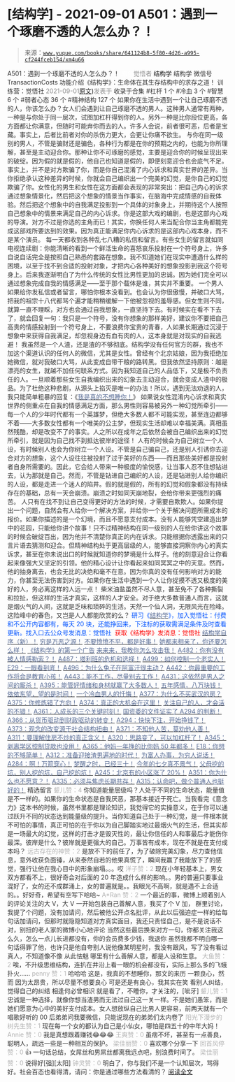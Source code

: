 # [结构学] - 2021-09-01 A501：遇到一个琢磨不透的人怎么办？！

> 来源：[`www.yuque.com/books/share/641124b8-5f80-4d26-a995-cf244fceb154/xm4u66`](https://www.yuque.com/books/share/641124b8-5f80-4d26-a995-cf244fceb154/xm4u66)

<ne-p id="520f42f3293818f927861ebbd5b15da4_p_0" data-lake-id="520f42f3293818f927861ebbd5b15da4_p_0"><ne-text id="u2de872be" style="color: rgb(51, 51, 51);">A501：遇到一个琢磨不透的人怎么办？！</ne-text></ne-p> <ne-p id="bf529e995d2ce421e6de2f4050a5a307" data-lake-id="bf529e995d2ce421e6de2f4050a5a307"><ne-text id="ucd4d0e1f" ne-fontsize="12" style="color: rgb(255, 255, 255);">原创</ne-text><ne-text id="ub639c6e7" style="color: rgb(140, 140, 140);">觉悟者</ne-text> <ne-text id="u48e4fb33" ne-fontsize="14">结构学</ne-text></ne-p> <ne-p id="2f0a8246d86260e993af3bfc743831aa" data-lake-id="2f0a8246d86260e993af3bfc743831aa"><ne-text id="u2c98a796" ne-fontsize="14" ne-bold="true" style="color: rgb(51, 51, 51);">结构学</ne-text></ne-p> <ne-p id="1eb9a464486524d86b0e8381c3ce29b8" data-lake-id="1eb9a464486524d86b0e8381c3ce29b8"><ne-text id="u606962c2" ne-fontsize="14" style="color: rgb(51, 51, 51);">微信号</ne-text><ne-text id="u4bab671e" ne-fontsize="14" style="color: rgb(51, 51, 51);">TransactionCosts</ne-text></ne-p> <ne-p id="dcdfba8dbaf03a1a889659f2e7f657d0" data-lake-id="dcdfba8dbaf03a1a889659f2e7f657d0"><ne-text id="uef0e9bfe" ne-fontsize="14" style="color: rgb(51, 51, 51);">功能介绍</ne-text><ne-text id="u401c4be9" ne-fontsize="14" style="color: rgb(51, 51, 51);">《结构学》：生命体在其生存结构中的求存之道！ 训练营：觉悟社</ne-text></ne-p> <ne-p id="bd7afd6005071b848999bf6af4240af6" data-lake-id="bd7afd6005071b848999bf6af4240af6"><ne-text id="ucb7a9abb" style="color: rgb(140, 140, 140);">2021-09-01</ne-text>[<ne-text id="ufbdb087a" ne-fontsize="14">原文</ne-text>](https://mp.weixin.qq.com/s?__biz=MzIzMDYwOTM0Mg==&mid=2247486309&idx=1&sn=fbd084d25510e45ca7f034f79645d982&chksm=e8b193b4dfc61aa2e47bf0edf2ce343afd2b5e58ed0474e269f86cb21ec3cdccba7fea925cbe#rd))<ne-text id="u27571e2b" ne-fontsize="14" style="color: rgb(140, 140, 140);">发表于</ne-text></ne-p> <ne-p id="6b05acd4e7bb969096b24e5f52172771" data-lake-id="6b05acd4e7bb969096b24e5f52172771"><ne-text id="u5e54b8b1" style="color: rgb(51, 51, 51);">收录于合集</ne-text></ne-p> <ne-p id="1e3146afd1d91826c21d02824a301a00" data-lake-id="1e3146afd1d91826c21d02824a301a00"><ne-text id="u06bc27c2" style="color: rgb(51, 51, 51);">#杠杆 1 个</ne-text></ne-p> <ne-p id="c9992761da6b88df2a3a11db71455998" data-lake-id="c9992761da6b88df2a3a11db71455998"><ne-text id="u2cf245da" style="color: rgb(51, 51, 51);">#冷血 3 个</ne-text></ne-p> <ne-p id="9cd1f28ed566d6f5feadf8175f402d09" data-lake-id="9cd1f28ed566d6f5feadf8175f402d09"><ne-text id="u7be7887a" style="color: rgb(51, 51, 51);">#智慧 6 个</ne-text></ne-p> <ne-p id="77cbf820c502e2453c221a872b0c1676" data-lake-id="77cbf820c502e2453c221a872b0c1676"><ne-text id="ud7fba8e3" style="color: rgb(51, 51, 51);">#弱者心态 36 个</ne-text></ne-p> <ne-p id="a8dfad8f545e42f63d64c33bd22999af" data-lake-id="a8dfad8f545e42f63d64c33bd22999af"><ne-text id="u7379f2ed" style="color: rgb(51, 51, 51);">#精神结构 127 个</ne-text></ne-p> <ne-p id="83f79e995a07433111c4670f6fc65b6b" data-lake-id="83f79e995a07433111c4670f6fc65b6b"><ne-text id="u542206c4" style="color: rgb(53, 53, 53);">如果你在生活中遇到一个让自己琢磨不透的人，你该怎么办？女人们会遇到让自己琢磨不透的男人。这种男人通常有两种，一种是与你处于同一层次，试图加杠杆得到你的人。另外一种是比你段位更高，各方面都让你满意，但随时可能弃你而去的人。许多人会说，前者很可恶，后者是宝藏。事实上，后者比前者对你的杀伤力更大，会更让你痛不欲生。</ne-text></ne-p> <ne-p id="935286a5479119fc9092dc3b1b50e8eb" data-lake-id="935286a5479119fc9092dc3b1b50e8eb"><ne-text id="uffced2df" style="color: rgb(53, 53, 53);">与你在同一级别的男人，不管是骗财还是骗色，各种行为都是在你的预期之内的，也能为你所理解，甚至是主动迎合你。那种让你不可琢磨的感觉，主要是迎合你的时候呈现出来的破绽。因为假的就是假的，他自己也知道是假的，即便刻意迎合也会底气不足。事实上，并不是对方欺骗了你，而是你自己混淆了内心诉求和真实世界的差异。当你拒绝承认这种差异的时候，你就会自己编织出一个完美的幻觉，是你自己的幻觉欺骗了你。女性化的男生和女性在这方面都会表现的非常突出：</ne-text><ne-text id="u416f8205" ne-bold="true" style="color: rgb(53, 53, 53);">把自己内心的诉求通过想象情景化，然后把这个想象的情景当作事实，在脑海中完成情感的自我体验。然后把这个想象中的自我满足投影到一个具体的对象身上，并期待这个人按照自己想象中的情景来满足自己的内心诉求。</ne-text><ne-text id="u884ad286" style="color: rgb(53, 53, 53);">你是这部大戏的编剧，也是这部内心戏的导演。对方不过是你选的主角而已！其实，你换任何人来当配合你当主角都能完成这部戏所要达到的效果。因为真正能满足你内心诉求的是这部内心戏本身，而不是某个演员。</ne-text></ne-p> <ne-p id="173b44cb0eafa06a0585a9cd1e327e84" data-lake-id="173b44cb0eafa06a0585a9cd1e327e84"><ne-text id="uf924e57c" style="color: rgb(53, 53, 53);">每一天都收到各种乱七八糟的私信和留言。有些女生的留言就如同电视连续剧：你能清晰的看到一个鲜活生命的喜怒哀乐投射在一个符号身上，许多自说自话完全是按照自己熟悉的套路在想象。我不知道她们在现实中遭遇什么样的困境，以至于找不到合适的投射对象，才把内心各种美好的想象投影到我这个符号身上。后来我逐渐明白了为什么传统的女性比男性更加的忠诚。因为她们完全可以通过想象完成自我的情感满足——至于那个载体是谁，其实并不重要。</ne-text></ne-p> <ne-p id="51e8e18cd2d3a30344b2db25d822310b" data-lake-id="51e8e18cd2d3a30344b2db25d822310b"><ne-text id="u87487bbe" style="color: rgb(53, 53, 53);">一个男人如果给你发私信或者留言，哪怕你根本没看到。也会认为你很傲慢，并破口大骂，把我的祖宗十八代都骂个遍才能稍稍缓解一下他被忽视的羞辱感。但女生则不同，就算一直不理睬，对方也会通过自我想象，一直坚持下去。有时候实在看不下去了，就会回复一句：我只是一个符号，没有你想象的那样美好，建议你不要把自己高贵的情感投射到一个符号身上，不要浪费你宝贵的青春，人如果长期通过沉浸于想象中来获得自我满足，却忽视身边有血有肉的人，这本身就是对现实的自我逃避！</ne-text></ne-p> <ne-p id="0e1c49a93eac3158fb242e254253f318" data-lake-id="0e1c49a93eac3158fb242e254253f318"><ne-text id="u14ed2db5" style="color: rgb(53, 53, 53);">我虽然是一个人渣，还是渣的不够彻底。结构学没有任何官方的群，我也不加这个渠道认识的任何人的微信，尤其是女性。曾经有个北京姑娘，因为我拒绝加她微信，就对我破口大骂，从此变成自带干粮的路转黑。但我依然坚持原则：越是漂亮的女生，就越不加任何联系方式。因为我知道自己的人品低下，又是极不负责任的人。一旦顺着那些女生自我编织出来的幻象去主动迎合，就会变成人渣中的极品。为了杜绝这种悲剧，从源头上掐灭是唯一的办法！所以，遇到无法劝退的人，我只能简单粗暴的回复：《</ne-text>[<ne-text id="u144c25a8" style="color: rgb(87, 107, 149);">我是真的不想睡你！</ne-text>](http://mp.weixin.qq.com/s?__biz=MzAxNDk1NjI2Mw==&mid=2247487023&idx=1&sn=66d63e9f199deee86afff0f76a959c91&chksm=9b8a2da7acfda4b17ebf27c87c446049d0b8c557303b850a69ac971d8cdfcc91e41c0e6d3fcb&scene=21#wechat_redirect)<ne-text id="uc2955ff5" style="color: rgb(53, 53, 53);">》</ne-text></ne-p> <ne-p id="99e193bbb901c329ccab3a6c52066aa8" data-lake-id="99e193bbb901c329ccab3a6c52066aa8"><ne-text id="u8d01eacd" style="color: rgb(53, 53, 53);">如果说女性混淆内心诉求和真实世界的侧重点在自我的情感满足方面，那么男性则容易被另外一种幻觉所牵引——每一个人的少年时代都有一个英雄梦，但绝大多数人都不可能实现，甚至连边都够不着——大多数女性都有一个唯美的公主梦，但现实生活却难以幸福美满。真相虽然残酷，却是改变不了的事实。</ne-text><ne-text id="u5fc2d882" ne-bold="true" style="color: rgb(53, 53, 53);">人之所以在成年之后依然会被自己编织出来的幻觉所牵引，就是因为自己找不到抵达彼岸的途径！</ne-text></ne-p> <ne-p id="f4629734f917d354db7292a62372c596" data-lake-id="f4629734f917d354db7292a62372c596"><ne-text id="u0ffd844c" style="color: rgb(53, 53, 53);">人有的时候会为自己树立一个人设，有时候别人也会为你树立一个人设。不管是自己骗自己，还是别人引诱你去迎合对方的想象，这个人设往往被投射了过于美好的东西——而且那些美好都是投射者自身所需要的。因此，它会给人带来一种极度的愉悦感，让当事人忍不住想钻进去，认为那就是自己。然而，不管是钻进自己编织的人设，还是钻进别人给你编织的人设，都是走进一个迷人的陷井。假的就是假的，所有的幻觉和假象都没有持续存在的基础，总有一天会崩溃。崩溃之时如同天崩地裂，会给你带来更强烈的痛苦。</ne-text></ne-p> <ne-p id="f7538cb550c94dd8a66d2d97da8bd5cf" data-lake-id="f7538cb550c94dd8a66d2d97da8bd5cf"><ne-text id="u3d0516f9" style="color: rgb(53, 53, 53);">人只有在找不到让自己变得更好的方法的时候，才需要自欺欺人。如果你提出一个问题，自然会有人给你一个解决方案，并给你一个关于解决问题所需成本的报价。如果你描述的是一个幻境，而且不愿意支付成本。没有人能够凭空建造出梦中的花园，只能给你讲个故事！只不过精神结构在同一级别的人在给你讲这个故事的时候会破绽百出，因为他并不清楚你真正的内在诉求。只能根据你透露出来的只言片语去猜测和迎合。但精神结构处于更高层级的人，能够直接洞察你内心的真实诉求，甚至在你未说出口的时候就知道你的梦境是什么样子。他的刻意迎合让你看起来像强大又坚定的引领。他的精心设计让你看起来如同冥冥之中的天意。然而，他的抽身离去，也会无比的决绝和毫不在意。因为你真的没有任何影响对方的能力，你甚至无法伤害到对方。如果你在生活中遇到一个人让你捉摸不透又极度的美好的人，务必离这样的人远一点！</ne-text></ne-p> <ne-p id="28975b539b9ac37eafe7c67000ce392c" data-lake-id="28975b539b9ac37eafe7c67000ce392c"><ne-text id="u25cd61ec" style="color: rgb(53, 53, 53);">柴米油盐虽然不尽人意，甚至免不了各种撕裂和拉扯，但这样的生活才真实，这样的人才安全。对于绝大多数普通人而言，这就是烟火气的人间，这就是乏味和琐碎的生活。天然一个仙人洞，无限风光在险峰。这险峰中的春色，又岂是人人都能欣赏的么？</ne-text></ne-p> <ne-p id="ba0643214a8b7b468f8b914b48ceeb7b" data-lake-id="ba0643214a8b7b468f8b914b48ceeb7b"><ne-text id="u4b505e7e" ne-bold="true" style="color: rgb(0, 82, 255);">研习《</ne-text>[<ne-text id="uf6f7be5a" ne-bold="true" style="color: rgb(87, 107, 149);">结构学</ne-text>](https://mp.weixin.qq.com/mp/appmsgalbum?action=getalbum&album_id=1318317199878225920&__biz=MzAxNDk1NjI2Mw==#wechat_redirect)<ne-text id="uc20d906b" ne-bold="true" style="color: rgb(0, 82, 255);">》，加入觉悟社：付费和不公开内容都有，每天 20 块，还能挣回来，下注标的获取需满足条件及时查看更新。</ne-text><ne-text id="uf1fdffb7" style="color: rgb(0, 82, 255);">找入口去公众号发消息：觉悟社 </ne-text></ne-p> <ne-p id="684f48fdfd3488023e8048a79e195ca4" data-lake-id="684f48fdfd3488023e8048a79e195ca4"><ne-text id="u89dc79ca" style="color: rgb(255, 0, 0);">获取《结构学》发消息</ne-text><ne-text id="u1cf3459a" ne-bold="true" style="color: rgb(255, 0, 0);">：觉悟社</ne-text></ne-p>  <ne-p id="761cc5e6295063db7036d8e538eea5ff" data-lake-id="761cc5e6295063db7036d8e538eea5ff"><ne-card data-card-name="image" data-card-type="inline" id="xzuFR" data-event-boundary="card" style="color: rgb(53, 53, 53);"><ne-p id="3f1319acc8dc53e27006b1fc0fce1d29" data-lake-id="3f1319acc8dc53e27006b1fc0fce1d29">[<ne-text id="u7eaacdc8" ne-bold="true" style="color: rgb(87, 107, 149);">结构学自序（新）！</ne-text>](http://mp.weixin.qq.com/s?__biz=MzIzMDYwOTM0Mg==&mid=2247485283&idx=1&sn=aa2b8554b8e5040f8f959636feaa06a3&chksm=e8b19fb2dfc616a430aa381b8da0815311244e694a69809cd92d0602ac34cfe5f1f419b3745e&scene=21#wechat_redirect)</ne-p> <ne-p id="5090b37c5c5c15ad4723f50b24c080f6" data-lake-id="5090b37c5c5c15ad4723f50b24c080f6">[<ne-text id="u65c482cb" style="color: rgb(87, 107, 149);">穷是万恶之源！</ne-text>](http://mp.weixin.qq.com/s?__biz=MzAxNDk1NjI2Mw==&mid=2247483823&idx=1&sn=e54ebe9891b302dc0bf1815c76ccf8b7&chksm=9b8a2227acfdab31a05e273addd9159d4b8263d58d3c58bf214841c8189157519719c3427306&scene=21#wechat_redirect)</ne-p> <ne-p id="10565a985d21dfad4209c99e385f2244" data-lake-id="10565a985d21dfad4209c99e385f2244">[<ne-text id="u4396c5ea" style="color: rgb(87, 107, 149);">不要愤愤不平，都是好事！</ne-text>](http://mp.weixin.qq.com/s?__biz=MzAxNDk1NjI2Mw==&mid=2247487130&idx=1&sn=b21138d85455f5692aaf039038c78342&chksm=9b8a2d12acfda404a2b67fe4d446ee0f2805ad64a8b8004902934600fd731191e140df6ac19a&scene=21#wechat_redirect)</ne-p> <ne-p id="7a10cff017c2e3b1f322ea04f6dd901c" data-lake-id="7a10cff017c2e3b1f322ea04f6dd901c">[<ne-text id="ufb6598de" style="color: rgb(87, 107, 149);">她都来相亲了，你还要怎么样！</ne-text>](http://mp.weixin.qq.com/s?__biz=MzAxNDk1NjI2Mw==&mid=2247486952&idx=1&sn=698aec6916d2eca5e758c25c4c634346&chksm=9b8a2e60acfda776b80a4f2f0d5c2fe4921fc821cdf029fa9d2fdc52fd708fc5a0b980d5d3d0&scene=21#wechat_redirect)</ne-p> <ne-p id="c4ced78f73dc1177696f5e4c241cd553" data-lake-id="c4ced78f73dc1177696f5e4c241cd553">[<ne-text id="u84b03459" ne-bold="true" style="color: rgb(87, 107, 149);">《结构学》的第一个广告</ne-text>](http://mp.weixin.qq.com/s?__biz=MzA3ODI4NTY4OQ==&mid=2247483729&idx=1&sn=cd6699ef3cbd05ee805b276f746c56f4&chksm=9f445f47a833d65182b74365539c4817411139eab26d18486a59309dae85e35b9d803aa8aace&scene=21#wechat_redirect)</ne-p> <ne-p id="75c1873487d4899d8fe98fe2e2697d0c" data-lake-id="75c1873487d4899d8fe98fe2e2697d0c">[<ne-text id="u61e9d759" style="color: rgb(87, 107, 149);">来来来，我教你怎么攻击我！</ne-text>](http://mp.weixin.qq.com/s?__biz=MzIzMDYwOTM0Mg==&mid=2247486306&idx=1&sn=f48e33b5940f74a11011debfe3e5c8a2&chksm=e8b193b3dfc61aa53a82eeb81220ce252b0667925a9479e4d6a215e2b43244ba91c58e934264&scene=21#wechat_redirect)</ne-p> <ne-p id="89340898a2288edf9613767b2f7e4328" data-lake-id="89340898a2288edf9613767b2f7e4328">[<ne-text id="uec123613" style="color: rgb(87, 107, 149);">A482：你有没有被人情感勒索？！</ne-text>](http://mp.weixin.qq.com/s?__biz=MzIzMDYwOTM0Mg==&mid=2247486235&idx=1&sn=6d5629de18d41fb43210c5fb501cfbba&chksm=e8b193cadfc61adcba98b864cdd90e5a2045fdd632b330f8f9ebedd087f8fb6593967f4afe6e&scene=21#wechat_redirect)</ne-p> <ne-p id="f19f88f63a935362d4633d6f0b08707c" data-lake-id="f19f88f63a935362d4633d6f0b08707c">[<ne-text id="ue26af599" ne-bold="true" style="color: rgb(87, 107, 149);">A487：塔利班的危机和选择！</ne-text>](http://mp.weixin.qq.com/s?__biz=MzIzMDYwOTM0Mg==&mid=2247486195&idx=1&sn=0be9fd3b67f92c3b317c8e100445c9eb&chksm=e8b19222dfc61b34db780869e6cf7215922aae55eb24ddac4725f60e5bc995ab4b35930fbcc3&scene=21#wechat_redirect)</ne-p> <ne-p id="093e07057540b8775188e091c015e6ac" data-lake-id="093e07057540b8775188e091c015e6ac">[<ne-text id="u90eede2e" style="color: rgb(87, 107, 149);">A499：如何控制一个老实人！</ne-text>](http://mp.weixin.qq.com/s?__biz=MzIzMDYwOTM0Mg==&mid=2247486301&idx=1&sn=f4bfec024d8688c8555dd21b85deea31&chksm=e8b1938cdfc61a9a1e2d8a8fa37d495cf337bc34215939caced14a58dd32b46ad59646d0e928&scene=21#wechat_redirect)</ne-p> <ne-p id="1c3780dbc8a50e71b3d82d2205f628ad" data-lake-id="1c3780dbc8a50e71b3d82d2205f628ad">[<ne-text id="ubf81da98" ne-bold="true" style="color: rgb(87, 107, 149);">E29：一眼看到底！</ne-text>](http://mp.weixin.qq.com/s?__biz=MzIzMDYwOTM0Mg==&mid=2247485301&idx=1&sn=dc6dd50c5d742ea51ce9e394de25351a&chksm=e8b19fa4dfc616b26734c3619c6fa664474fa478d2764c3370dde41d19f6035edc05f9f191e8&scene=21#wechat_redirect)</ne-p> <ne-p id="649b1531891c1d212080db17f6d78764" data-lake-id="649b1531891c1d212080db17f6d78764">[<ne-text id="u02f44525" ne-bold="true" style="color: rgb(87, 107, 149);">A496：为什么兔子在阿富汗很主动？</ne-text>](http://mp.weixin.qq.com/s?__biz=MzIzMDYwOTM0Mg==&mid=2247486278&idx=1&sn=40d09857088bebd3c70bec1c7a500f06&chksm=e8b19397dfc61a810125242c8e395330f934390eb50bd54053ecd3f31ddc91de4e429c0f693a&scene=21#wechat_redirect)</ne-p> <ne-p id="298d255cd1d8c6dc6f23669f600ff778" data-lake-id="298d255cd1d8c6dc6f23669f600ff778">[<ne-text id="udd22a0df" style="color: rgb(87, 107, 149);">A442：你最重要的工作将会是教育小孩！</ne-text>](http://mp.weixin.qq.com/s?__biz=MzIzMDYwOTM0Mg==&mid=2247485779&idx=1&sn=f153b62e5332b3f7782e66397b484a64&chksm=e8b19182dfc61894b905635022963da04b534bd84752f0ae4864b60e4655fc22db99841ce47c&scene=21#wechat_redirect)</ne-p> <ne-p id="c02947f9159ad971354eb9a0ed58bcd4" data-lake-id="c02947f9159ad971354eb9a0ed58bcd4">[<ne-text id="uece70589" style="color: rgb(87, 107, 149);">A443：能不工作，尽量别去工作！</ne-text>](http://mp.weixin.qq.com/s?__biz=MzIzMDYwOTM0Mg==&mid=2247485773&idx=1&sn=53ef33f06482c86688f789e66dc60694&chksm=e8b1919cdfc6188ae7e40e10857a7661c927157293a294000b30c49c7699d210248718ea9315&scene=21#wechat_redirect)</ne-p> <ne-p id="dd0a8fe1139c71a32441c99e3e6a3b5f" data-lake-id="dd0a8fe1139c71a32441c99e3e6a3b5f">[<ne-text id="ud9963d8d" style="color: rgb(87, 107, 149);">A431：这依然是男人之间的厮杀！</ne-text>](http://mp.weixin.qq.com/s?__biz=MzIzMDYwOTM0Mg==&mid=2247485701&idx=1&sn=571c99a3870dffc7743e8eef31f21412&chksm=e8b191d4dfc618c29429d8a6ed6d0b9e7a8f0b9224aa332f9c996f4869c95ef44aabf3896670&scene=21#wechat_redirect)</ne-p> <ne-p id="badc1675734f06bc44322a834ef40516" data-lake-id="badc1675734f06bc44322a834ef40516">[<ne-text id="uc128563d" style="color: rgb(87, 107, 149);">A395：能管好情绪和身材就赢了大多数人！</ne-text>](http://mp.weixin.qq.com/s?__biz=MzIzMDYwOTM0Mg==&mid=2247485513&idx=1&sn=1d5d250c1e4db7d1b6d3072e559b4426&chksm=e8b19098dfc6198e415af60c0ba7dfa61e698a502a658c26205b2289bbd2e33502a77154c9a8&scene=21#wechat_redirect)</ne-p> <ne-p id="486bc87f7a07a7b7c8a096a1b66aef22" data-lake-id="486bc87f7a07a7b7c8a096a1b66aef22">[<ne-text id="u20e1ba49" style="color: rgb(87, 107, 149);">五年感情，八万块钱！</ne-text>](http://mp.weixin.qq.com/s?__biz=MzIzMDYwOTM0Mg==&mid=2247484317&idx=1&sn=b22f9fb2e3c084e427a5e3e9895be99a&chksm=e8b19b4cdfc6125adf3ea3b0d2b72a121f38e8ba26e43abc48edff900327ce3e7464b944cafb&scene=21#wechat_redirect)</ne-p> <ne-p id="a9de8fe686648f6a65aa5c525865f0f0" data-lake-id="a9de8fe686648f6a65aa5c525865f0f0">[<ne-text id="u3c9dc4d7" ne-bold="true" style="color: rgb(87, 107, 149);">依依东望，望的是时间！</ne-text>](http://mp.weixin.qq.com/s?__biz=MzIzMDYwOTM0Mg==&mid=2247483860&idx=1&sn=b5b01ae82ff764ce2806251e3f2a809f&chksm=e8b19905dfc61013607735eb7782299c9a4d7a39a8b15a7b46182ef20eda3ffe9f6ed6337e1f&scene=21#wechat_redirect)</ne-p> <ne-p id="0549154c23f7b5277312162b130f0eec" data-lake-id="0549154c23f7b5277312162b130f0eec">[<ne-text id="u17fce595" style="color: rgb(87, 107, 149);">一个冷血男人的忏悔！</ne-text>](http://mp.weixin.qq.com/s?__biz=MzIzMDYwOTM0Mg==&mid=2247486296&idx=1&sn=e2a354bd7909a68b8bf80fbcb805433b&chksm=e8b19389dfc61a9f647e4d36a9f2fa330499a90b5c88dc69cec2ea306331ca87d58ad7072c3f&scene=21#wechat_redirect)</ne-p> <ne-p id="29fb5c411d09bf6cdbc03032d0c04043" data-lake-id="29fb5c411d09bf6cdbc03032d0c04043">[<ne-text id="u3ef34db4" ne-bold="true" style="color: rgb(87, 107, 149);">A377：为什么不买武汉的房？</ne-text>](http://mp.weixin.qq.com/s?__biz=MzIzMDYwOTM0Mg==&mid=2247485413&idx=1&sn=1f3339540496eb9e5ea109d8530f29dc&chksm=e8b19f34dfc6162225a694c1c2443d73b51bf6ca8dc53d4c18a30e6e2191e250967e711db589&scene=21#wechat_redirect)</ne-p> <ne-p id="3fb4fce44d6c6b69c71ff00c0e847f49" data-lake-id="3fb4fce44d6c6b69c71ff00c0e847f49">[<ne-text id="ua148f6e4" ne-bold="true" style="color: rgb(87, 107, 149);">A375：你修炼错了方向！</ne-text>](http://mp.weixin.qq.com/s?__biz=MzIzMDYwOTM0Mg==&mid=2247485407&idx=1&sn=9febe7868b7205ac865541d88423d9b9&chksm=e8b19f0edfc61618c7f22fb7bf48181c5f974463c5d3a8849b0f76b96eeac73b0dd074ea4737&scene=21#wechat_redirect)</ne-p> <ne-p id="bf1e4def19d1b869b41fd7273708cf79" data-lake-id="bf1e4def19d1b869b41fd7273708cf79">[<ne-text id="u4713ef5a" ne-bold="true" style="color: rgb(87, 107, 149);">A374：真正的大机会在这里！</ne-text>](http://mp.weixin.qq.com/s?__biz=MzIzMDYwOTM0Mg==&mid=2247485401&idx=1&sn=100967c02c0754759ec4ea0ef8706c29&chksm=e8b19f08dfc6161e92c7cc691f1a1fed9ff74c2b906529a8d42a7703a3c3a3c3a412903e12f7&scene=21#wechat_redirect)</ne-p> <ne-p id="f930f1ae4d137f3e9969ca8a84deb1e6" data-lake-id="f930f1ae4d137f3e9969ca8a84deb1e6">[<ne-text id="ue2ed7827" ne-bold="true" style="color: rgb(87, 107, 149);">关注自己的人，才会活的不错！</ne-text>](http://mp.weixin.qq.com/s?__biz=MzIzMDYwOTM0Mg==&mid=2247485305&idx=1&sn=c719ea57e5c3320c2e2629dd9a7b44e9&chksm=e8b19fa8dfc616be5fa3f8141ea0aa63d5e1335657ed97e62c1086c41eba29effe58e0c8e9dc&scene=21#wechat_redirect)</ne-p> <ne-p id="d184802d024fa7f4bab0c27c42eb2c3e" data-lake-id="d184802d024fa7f4bab0c27c42eb2c3e">[<ne-text id="uc24ef382" ne-bold="true" style="color: rgb(87, 107, 149);">A361：人成长的三个关键时刻！</ne-text>](http://mp.weixin.qq.com/s?__biz=MzAxNDk1NjI2Mw==&mid=2247486472&idx=1&sn=8b46d73659ff81e3d7bd544e1718a94f&chksm=9b8a2f80acfda69601b059cb0180f8841eda098200c32c84ad6430bb8fbe33a9021fa7890344&scene=21#wechat_redirect)</ne-p> <ne-p id="9873d0ccdb54e4ebb2cc82125da82df6" data-lake-id="9873d0ccdb54e4ebb2cc82125da82df6">[<ne-text id="u4999e2f1" ne-bold="true" style="color: rgb(87, 107, 149);">国资委的文件证实了 A294 的判断！</ne-text>](http://mp.weixin.qq.com/s?__biz=MzIzMDYwOTM0Mg==&mid=2247484994&idx=1&sn=83c3c5b2335489f457b8e54e221af20e&chksm=e8b19e93dfc61785af473d8542a982e70bfc3f2c1a9837e105afba67f52e9b4f0f923e5e119f&scene=21#wechat_redirect)</ne-p> <ne-p id="78c31b1fba69658b1969ba80212f6ce7" data-lake-id="78c31b1fba69658b1969ba80212f6ce7">[<ne-text id="u8d119508" ne-bold="true" style="color: rgb(87, 107, 149);">A366：从货币驱动到财政驱动的转变！</ne-text>](http://mp.weixin.qq.com/s?__biz=MzIzMDYwOTM0Mg==&mid=2247485347&idx=1&sn=a916df57ddc7230366719fbecc6c1704&chksm=e8b19f72dfc61664fd99844bfe3ffffb5d6f088807c84d99f11ddbc7410b2eed67bc4c615d53&scene=21#wechat_redirect)</ne-p> <ne-p id="2c2b9e17b2e538f902d580e30c91fbdf" data-lake-id="2c2b9e17b2e538f902d580e30c91fbdf">[<ne-text id="u3da5d161" ne-bold="true" style="color: rgb(87, 107, 149);">A294：快快下注，开始挣钱了！</ne-text>](http://mp.weixin.qq.com/s?__biz=MzIzMDYwOTM0Mg==&mid=2247484849&idx=1&sn=5485cd1d6c511e883e25b0c7dd9e2e3e&chksm=e8b19d60dfc614764ffc8405dccf5b8120b31988f3c1cee74e384c06f0e39c3c81bef8263c3d&scene=21#wechat_redirect)</ne-p> <ne-p id="795d020745fb69f4da80b063b59f1f01" data-lake-id="795d020745fb69f4da80b063b59f1f01">[<ne-text id="u7eadc19c" ne-bold="true" style="color: rgb(87, 107, 149);">A373：观念的改变源于社会结构扭曲！</ne-text>](http://mp.weixin.qq.com/s?__biz=MzIzMDYwOTM0Mg==&mid=2247485395&idx=1&sn=e6ff247ef6acece18f9b57d07a81194f&chksm=e8b19f02dfc616141e3a7ecbd28454a30c0e5d70db428af739059b176e5059167c3ed84e8e0f&scene=21#wechat_redirect)</ne-p> <ne-p id="d4f8d249e75464f876c4bacc147cc2df" data-lake-id="d4f8d249e75464f876c4bacc147cc2df">[<ne-text id="uecaaed5f" ne-bold="true" style="color: rgb(87, 107, 149);">A371：不知他人苦，莫劝他人善！</ne-text>](http://mp.weixin.qq.com/s?__biz=MzAxNDk1NjI2Mw==&mid=2247486509&idx=1&sn=18ed82d7a009ab5d240c6c715bf0286f&chksm=9b8a2fa5acfda6b35c924d9ae14b68a499859112e579e3a205e72e85513f694f73d3cfbd7889&scene=21#wechat_redirect)</ne-p> <ne-p id="233cdd16c89f9de03be403521cf48ab2" data-lake-id="233cdd16c89f9de03be403521cf48ab2">[<ne-text id="uc49b8af9" ne-bold="true" style="color: rgb(87, 107, 149);">A311：要理解住房不炒的真正含义！</ne-text>](http://mp.weixin.qq.com/s?__biz=MzIzMDYwOTM0Mg==&mid=2247484959&idx=1&sn=090583ec50bfd9febec1de463c2672f6&chksm=e8b19ecedfc617d8629080f6745c8de013cfe875de26eef6767b2d5c10782650223ed15f807b&scene=21#wechat_redirect)</ne-p> <ne-p id="b7037d3c13a68451176a7482ea08585e" data-lake-id="b7037d3c13a68451176a7482ea08585e">[<ne-text id="u860077be" ne-fontsize="13" ne-bold="true" style="color: rgb(87, 107, 149);">A320：思路变了，可以加杠杆了！</ne-text>](http://mp.weixin.qq.com/s?__biz=MzIzMDYwOTM0Mg==&mid=2247485041&idx=1&sn=add2174fa42806f885a456a072ee4fee&chksm=e8b19ea0dfc617b6734e013f780112fdd88f28ad5312ce423fea1d75da4c3757660dab175208&scene=21#wechat_redirect)</ne-p> <ne-p id="ea256104f5348d1f978a7e8b0b8ae610" data-lake-id="ea256104f5348d1f978a7e8b0b8ae610">[<ne-text id="u3e4d1999" ne-bold="true" style="color: rgb(87, 107, 149);">A345：剥离学区控制贷款也没用！</ne-text>](http://mp.weixin.qq.com/s?__biz=MzIzMDYwOTM0Mg==&mid=2247485208&idx=1&sn=ac3653b56fc18a4a6a809139f935bc45&chksm=e8b19fc9dfc616dfa31b0baf15aa90d994ef8a1262e0fd515739c06698cd0673d1d46e6e4c4f&scene=21#wechat_redirect)</ne-p> <ne-p id="8a4ea5c33d1ae0f5b590ba2c7e523501" data-lake-id="8a4ea5c33d1ae0f5b590ba2c7e523501">[<ne-text id="uf2523855" ne-bold="true" style="color: rgb(87, 107, 149);">A365：他妈一年挣的比你妈 50 年都多！</ne-text>](http://mp.weixin.qq.com/s?__biz=MzIzMDYwOTM0Mg==&mid=2247485336&idx=1&sn=2fba7786d5102be1d639bfdd138185db&chksm=e8b19f49dfc6165f4a1e07062ca1414d977f1a6c15d797233e36f7dec3b27c28b0ed72667f5f&scene=21#wechat_redirect)</ne-p> <ne-p id="c40912621babc30bb102a96262fba3d2" data-lake-id="c40912621babc30bb102a96262fba3d2">[<ne-text id="u2540a672" ne-bold="true" style="color: rgb(87, 107, 149);">E18：你想的不够简单！</ne-text>](http://mp.weixin.qq.com/s?__biz=MzIzMDYwOTM0Mg==&mid=2247484775&idx=1&sn=2a8e810e281cd7fe5a4db49002b193d2&chksm=e8b19db6dfc614a0e3360f0d54949c40138c27b184c114a44feaa394bd4400073dbbedf6a049&scene=21#wechat_redirect)</ne-p> <ne-p id="c6891e23727f06f3d6b7ca1f413025d1" data-lake-id="c6891e23727f06f3d6b7ca1f413025d1">[<ne-text id="ud5a1eca5" ne-bold="true" style="color: rgb(87, 107, 149);">A312：准备迎接渣男遍地的时代！</ne-text>](http://mp.weixin.qq.com/s?__biz=MzIzMDYwOTM0Mg==&mid=2247485517&idx=1&sn=8abe0c9275dee114bbcfa8f63fc24cb0&chksm=e8b1909cdfc6198acfdf13a6752bf9f406e0628dec2f409a64fbaa44800094f16ab296359145&scene=21#wechat_redirect)</ne-p> <ne-p id="ce0421b16feef2fa3094d3cb2a5d4eb2" data-lake-id="ce0421b16feef2fa3094d3cb2a5d4eb2">[<ne-text id="u1623becb" style="color: rgb(87, 107, 149);">为富人办事，为穷人说话！</ne-text>](http://mp.weixin.qq.com/s?__biz=MzIzMDYwOTM0Mg==&mid=2247484462&idx=1&sn=195ebab17907fba73c69ae7a11bc40ad&chksm=e8b19cffdfc615e9b2f88327d492813afa3656859f4d67a6d831ac1cf684a54b760a8b8edcd6&scene=21#wechat_redirect)</ne-p> <ne-p id="af6ed7faff8e22944e95ebe9183cb1cc" data-lake-id="af6ed7faff8e22944e95ebe9183cb1cc">[<ne-text id="u0b519671" ne-bold="true" style="color: rgb(87, 107, 149);">A284：啊！万箭穿心！</ne-text>](http://mp.weixin.qq.com/s?__biz=MzAxNDk1NjI2Mw==&mid=2247486135&idx=1&sn=e950149b9b9147e9199cfc6093605950&chksm=9b8a293facfda029419b911d4b4fa91c73bbaf695b206df2cf15124d843f4bf4b80673baa394&scene=21#wechat_redirect)</ne-p> <ne-p id="aeeb33d64fe883993321ff599335f23c" data-lake-id="aeeb33d64fe883993321ff599335f23c">[<ne-text id="u9d3b6eca" ne-bold="true" style="color: rgb(87, 107, 149);">梦醒之时，已经三十！</ne-text>](http://mp.weixin.qq.com/s?__biz=MzIzMDYwOTM0Mg==&mid=2247484378&idx=1&sn=e3a058584a13d7a5267315113964280d&chksm=e8b19b0bdfc6121df4af4b77d2d826fd0f4132ccfdee48132ce8cf86eb1ba45b898be83d1dc7&scene=21#wechat_redirect)</ne-p> <ne-p id="ba63ccdac86efeae6376afa3a2b04ebe" data-lake-id="ba63ccdac86efeae6376afa3a2b04ebe">[<ne-text id="u9f1b8c9c" style="color: rgb(87, 107, 149);">今年的七夕真不景气！</ne-text>](http://mp.weixin.qq.com/s?__biz=MzIzMDYwOTM0Mg==&mid=2247486173&idx=1&sn=4d64b019f81900f19cd3862ca32a9f4a&chksm=e8b1920cdfc61b1a373da54141088d0825f99930a9dfce335847a52126b8437d338ebe020f3e&scene=21#wechat_redirect)</ne-p> <ne-p id="c1f3b0dc1d68081a1f95840de406f564" data-lake-id="c1f3b0dc1d68081a1f95840de406f564">[<ne-text id="uf253a519" ne-bold="true" style="color: rgb(87, 107, 149);">父母挖的坑，别人挖的坑，自己挖的坑！</ne-text>](http://mp.weixin.qq.com/s?__biz=MzAxNDk1NjI2Mw==&mid=2247486426&idx=1&sn=8707934ad2fe2f8017d6b7810fd61c17&chksm=9b8a2852acfda1441fded7bab2456dd2493073ad3e5d541e1080d1739879b86c25a3a61df79a&scene=21#wechat_redirect)</ne-p> <ne-p id="42bc72128a573878600a0b792d9aa1bb" data-lake-id="42bc72128a573878600a0b792d9aa1bb">[<ne-text id="u64496e93" ne-bold="true" style="color: rgb(87, 107, 149);">A245：北京有的小区涨了 20%！</ne-text>](http://mp.weixin.qq.com/s?__biz=MzIzMDYwOTM0Mg==&mid=2247485265&idx=1&sn=f4bce6f07805cba2db3a1a806215e45c&chksm=e8b19f80dfc616966666979063f2c9fce9fe20308538607cf90eac74f0db85c9adf79299f4b8&scene=21#wechat_redirect)</ne-p> <ne-p id="3026f88dff5147de17bf5740c479b665" data-lake-id="3026f88dff5147de17bf5740c479b665">[<ne-text id="ue437aaba" style="color: rgb(87, 107, 149);">A351：你为什么也不愿意？！</ne-text>](http://mp.weixin.qq.com/s?__biz=MzIzMDYwOTM0Mg==&mid=2247485242&idx=1&sn=f4a01a5936322120b0b158f225bc78de&chksm=e8b19febdfc616fd2eb1558a3b7c748ecc497a3af00aec5b5c5ca8042cc52eb7d0af7befa399&scene=21#wechat_redirect)</ne-p> <ne-p id="218568784b00fc91cba06e045c4b1ed7" data-lake-id="218568784b00fc91cba06e045c4b1ed7">[<ne-text id="u27031e18" ne-bold="true" style="color: rgb(87, 107, 149);">A335：必须与焦虑长期共存！</ne-text>](http://mp.weixin.qq.com/s?__biz=MzIzMDYwOTM0Mg==&mid=2247485165&idx=1&sn=f3f0957c63fa549b288f00c8b117162e&chksm=e8b19e3cdfc6172a188000afd2b522144a04ba774169824cad2067d93b5365537ff0644f6b9f&scene=21#wechat_redirect)</ne-p> <ne-p id="523ccc593846e3b79e344438383f3214" data-lake-id="523ccc593846e3b79e344438383f3214">[<ne-text id="ub90d7444" ne-bold="true" style="color: rgb(87, 107, 149);">A315：认命吧，做个普通人也挺好的！</ne-text>](http://mp.weixin.qq.com/s?__biz=MzIzMDYwOTM0Mg==&mid=2247485008&idx=1&sn=bcaf70c42d4676c8f69de9f9ead1e495&chksm=e8b19e81dfc617973ba40200519407186760e32843fc6f379020da6160b0ba89870dadcae5fa&scene=21#wechat_redirect)</ne-p> <ne-h3 id="2JhCe" data-lake-id="2JhCe"><ne-heading-ext><ne-heading-anchor></ne-heading-anchor><ne-heading-fold></ne-heading-fold></ne-heading-ext><ne-heading-content><ne-text id="ub0aae887" ne-fontsize="16" style="color: rgb(51, 51, 51);">精选留言</ne-text></ne-heading-content></ne-h3>  <ne-p id="825be580efaf2c2cd2fe29404c57f761" data-lake-id="825be580efaf2c2cd2fe29404c57f761"><ne-card data-card-name="image" data-card-type="inline" id="EMLAc" data-event-boundary="card" style="color: rgb(51, 51, 51);"><ne-p id="8f7f229b362bf0181062229588da12c4" data-lake-id="8f7f229b362bf0181062229588da12c4"><ne-text id="u9d575100" style="color: rgb(179, 179, 179);">颦儿赞：4</ne-text></ne-p> <ne-p id="d0f24c47a76fa93ebde8a5d17f8514f1" data-lake-id="d0f24c47a76fa93ebde8a5d17f8514f1"><ne-text id="u4f848ea9" style="color: rgb(51, 51, 51);">你知道能量层级吗？人处于不同的生命状态，能量值是不一样的。如果你的生命状态是自我厌恶，那基本接近于死亡。当我看完《意念力》这本书的时候，虽然书里都是理论知识，我觉得它的实操意义，在于你可以通过跃升不同的状态达到能量级的提升。当你知道自己处于一种幻觉，是一件根本就不可怕的事情，真正可怕的在于你以为自己脚踏实地过最烟火气的生活，但其实却是一场最大的幻觉，这样的打击才是毁灭性的，最让你信任的人和事最后才能伤你最深。彼岸是什么？彼岸就是更强大的自己。万事皆有成本，现在不就是在支付成本吗？</ne-text></ne-p>  <ne-p id="6b6cda075e17aaf9b5846385819032ea" data-lake-id="6b6cda075e17aaf9b5846385819032ea"><ne-card data-card-name="image" data-card-type="inline" id="pU0x5" data-event-boundary="card" style="color: rgb(51, 51, 51);"><ne-p id="a5e8c8c89f425da013d7823a469ec8b1" data-lake-id="a5e8c8c89f425da013d7823a469ec8b1"><ne-text id="u81419754" style="color: rgb(179, 179, 179);">远古存在的神赞：2</ne-text></ne-p> <ne-p id="5f5e2800bb7a4d8ea2e31a29bfd3bd5f" data-lake-id="5f5e2800bb7a4d8ea2e31a29bfd3bd5f"><ne-text id="u8aba7f0b" style="color: rgb(51, 51, 51);">是放不下的前任了，为了破除完美幻象，尽力查他信息，意外收获负面锤，从来泰然自若的他果真慌了，瞬间我赢了我能放下了的感觉，强行让他在我心目中的形象崩塌。。。哎</ne-text></ne-p>  <ne-p id="64193e27c1203b5c3626e9e91ee71777" data-lake-id="64193e27c1203b5c3626e9e91ee71777"><ne-card data-card-name="image" data-card-type="inline" id="OdkRu" data-event-boundary="card" style="color: rgb(51, 51, 51);"><ne-p id="3203278db65a5db0889d20a7f5d1ccb2" data-lake-id="3203278db65a5db0889d20a7f5d1ccb2"><ne-text id="u79807999" style="color: rgb(179, 179, 179);">洋子赞：2</ne-text></ne-p> <ne-p id="fe9ba2d2e96cc6568b0592ba45ed0023" data-lake-id="fe9ba2d2e96cc6568b0592ba45ed0023"><ne-text id="u2c091525" style="color: rgb(51, 51, 51);">现在小年轻基本上，男女双方都看不上，很好奇会对后面的 20 年造成什么样的影响。。男的普遍只要事业混好了，女的还不成群涌上，女的普遍就是。。我眼光不高啊，就是遇不上合适的。。好好奇，希望有空写下哈哈~</ne-text></ne-p>  <ne-p id="21e08af23cd8adc3735d92bb4a698c8b" data-lake-id="21e08af23cd8adc3735d92bb4a698c8b"><ne-card data-card-name="image" data-card-type="inline" id="I7REO" data-event-boundary="card" style="color: rgb(51, 51, 51);"><ne-p id="6ce3f163b75f33aa09d5e86b4a90c1e6" data-lake-id="6ce3f163b75f33aa09d5e86b4a90c1e6"><ne-text id="u9360f68e" style="color: rgb(179, 179, 179);">A*Ran 赞：2</ne-text></ne-p> <ne-p id="c682925d9038bccdb8470ebfd3a1ccf5" data-lake-id="c682925d9038bccdb8470ebfd3a1ccf5"><ne-text id="u31d014bc" style="color: rgb(51, 51, 51);">一个最近的事，微博上顺着别人的评论关注的大 V，大 V 一开始包装自己善解人意，我买了个 V 加， 群里讨论，我提了个问题，没有加请问，然后被他公开点名批评，从此以后强迫症一样的给每句话加请问，但那时就隐隐知道对方真实面目，我还只责怪自己，是不是说话不对，别扭的老人家的微博小心地评论 当然这些最后换来对方一句，你都关注我这么久，怎么一点儿长进都没有，你的会员费多少钱，我退你 虽然我都不明白哪一句话得罪了他，也许只是他自夸别人说他像某明星时，我没有跟风，写了没有看过真人，不知道像不像 从此怯魅 哪里有什么善解人意，都是人设和生意。</ne-text></ne-p>  <ne-p id="146a46ef428c708410539ed1d6368c46" data-lake-id="146a46ef428c708410539ed1d6368c46"><ne-card data-card-name="image" data-card-type="inline" id="fSBFG" data-event-boundary="card" style="color: rgb(51, 51, 51);"><ne-p id="404579e87a76e11e460a07253f33da59" data-lake-id="404579e87a76e11e460a07253f33da59"><ne-text id="u40743b87" style="color: rgb(179, 179, 179);">大鱼赞：2</ne-text></ne-p> <ne-p id="f6c5440c2b6d1bda2e4456d2e633400e" data-lake-id="f6c5440c2b6d1bda2e4456d2e633400e"><ne-text id="u0d946c2f" style="color: rgb(51, 51, 51);">唉，不升级思维结构，连扒在井沿上看一眼的机会都没有，实际上那么多的飞蛾扑火……</ne-text></ne-p>  <ne-p id="12a1df1d01f1cfe5305915ff057933f8" data-lake-id="12a1df1d01f1cfe5305915ff057933f8"><ne-card data-card-name="image" data-card-type="inline" id="E5OdJ" data-event-boundary="card" style="color: rgb(51, 51, 51);"><ne-p id="cd02aed44ce12b7adb5efaad2769de07" data-lake-id="cd02aed44ce12b7adb5efaad2769de07"><ne-text id="ucb2bf50f" style="color: rgb(179, 179, 179);">penny 赞：1</ne-text></ne-p> <ne-p id="f631e153eb5add9575b0f3872e812f83" data-lake-id="f631e153eb5add9575b0f3872e812f83"><ne-text id="ud9a85489" style="color: rgb(51, 51, 51);">哈哈哈 这是，我真的不想睡你，那文的来历 一颗良心，然而 因为太昂贵，所以尽量不想要良心 可是还是有良心，我其实在笑 看别人纠结，觉得自己的纠结 相逢何必曾相识 就是看了，不睡你，才关注的，[呲牙]</ne-text></ne-p>  <ne-p id="01671d72b1bde9ce266ef072085ee7cc" data-lake-id="01671d72b1bde9ce266ef072085ee7cc"><ne-card data-card-name="image" data-card-type="inline" id="x6DAR" data-event-boundary="card" style="color: rgb(51, 51, 51);"><ne-p id="0742b1f65845b7fbd01e9f3062dc0f08" data-lake-id="0742b1f65845b7fbd01e9f3062dc0f08"><ne-text id="u1fefd032" style="color: rgb(179, 179, 179);">颦儿赞：1</ne-text></ne-p> <ne-p id="0c6c09f907fc8327c555e97823a59a12" data-lake-id="0c6c09f907fc8327c555e97823a59a12"><ne-text id="u68be9d64" style="color: rgb(51, 51, 51);">忠诚是一种选择，就像你想当渣男而无法过自己这一关一样。不是她们愚笨，而是她们愿意为心中的美好支付成本。女人想放纵自己比男人更容易，前两天就有一个唱歌好听的 00 后弟弟问我要微信，只能说现在的弟弟们太内卷了</ne-text></ne-p>  <ne-p id="04771b0955bd0b6f73dcf7df653e3f4c" data-lake-id="04771b0955bd0b6f73dcf7df653e3f4c"><ne-card data-card-name="image" data-card-type="inline" id="XJFHy" data-event-boundary="card" style="color: rgb(51, 51, 51);"><ne-p id="d0cc42eef70aa73f60bc2294f410e834" data-lake-id="d0cc42eef70aa73f60bc2294f410e834"><ne-text id="u49c0c83e" style="color: rgb(179, 179, 179);">阳光下漫步的树先生赞：1</ne-text></ne-p> <ne-p id="9222b05808e70e1acdfa930ffca56a8d" data-lake-id="9222b05808e70e1acdfa930ffca56a8d"><ne-text id="u690bee6a" style="color: rgb(51, 51, 51);">现在每一个女的都认为自己是小仙女，哪怕是四五十的中年大妈！</ne-text></ne-p>  <ne-p id="20cd12b6ea54f32460bcb9af198bb0c0" data-lake-id="20cd12b6ea54f32460bcb9af198bb0c0"><ne-card data-card-name="image" data-card-type="inline" id="H2IJW" data-event-boundary="card" style="color: rgb(51, 51, 51);"><ne-p id="0797a2537ea0b3188e7b9fc0669decad" data-lake-id="0797a2537ea0b3188e7b9fc0669decad"><ne-text id="uce068fa0" style="color: rgb(179, 179, 179);">Annie 赞：0</ne-text></ne-p> <ne-p id="1c9ae2ac676c00cb7ec2889a9802e0bc" data-lake-id="1c9ae2ac676c00cb7ec2889a9802e0bc"><ne-text id="u803afac4" style="color: rgb(51, 51, 51);">我是真想跟着赚钱😂😂😂</ne-text></ne-p>  <ne-p id="a8cd98c53069e94e8ded1a1197819018" data-lake-id="a8cd98c53069e94e8ded1a1197819018"><ne-card data-card-name="image" data-card-type="inline" id="bidNu" data-event-boundary="card" style="color: rgb(51, 51, 51);"><ne-p id="46b95bd5dc46dee37ad3402dea61d6d6" data-lake-id="46b95bd5dc46dee37ad3402dea61d6d6"><ne-text id="u9bdb79bd" style="color: rgb(179, 179, 179);">王爽赞：0</ne-text></ne-p> <ne-p id="0665fd27839909a5b46ab2339f19e6cc" data-lake-id="0665fd27839909a5b46ab2339f19e6cc"><ne-text id="u47611fc9" style="color: rgb(51, 51, 51);">虽痞不坏，甚至有一点善良，聪明人，疏远一些是一种相互的保护。</ne-text></ne-p>  <ne-p id="b65b0c5fb9e870ea7121a0faede2ce4b" data-lake-id="b65b0c5fb9e870ea7121a0faede2ce4b"><ne-card data-card-name="image" data-card-type="inline" id="Vtug7" data-event-boundary="card" style="color: rgb(51, 51, 51);"><ne-p id="07c924cabe3ea0ed3ebba11387dac3de" data-lake-id="07c924cabe3ea0ed3ebba11387dac3de"><ne-text id="u7bc6af77" style="color: rgb(179, 179, 179);">梁佳丽赞：0</ne-text></ne-p> <ne-p id="a1143fcb686dd891465d63323dcafebe" data-lake-id="a1143fcb686dd891465d63323dcafebe"><ne-text id="ud9a54a91" style="color: rgb(51, 51, 51);">喜欢哪个分享一下</ne-text></ne-p>  <ne-p id="9b12348b8803294bdcb78b7250c4b9f7" data-lake-id="9b12348b8803294bdcb78b7250c4b9f7"><ne-card data-card-name="image" data-card-type="inline" id="r5Zuq" data-event-boundary="card" style="color: rgb(51, 51, 51);"><ne-p id="624d56e98e82b5ab95d5a6b3b9b01e21" data-lake-id="624d56e98e82b5ab95d5a6b3b9b01e21"><ne-text id="u179f3bc3" style="color: rgb(179, 179, 179);">回首风停赞：0</ne-text></ne-p> <ne-p id="9d4162f8e9a0a87e955192f758cb6a8c" data-lake-id="9d4162f8e9a0a87e955192f758cb6a8c"><ne-text id="u194fb323" style="color: rgb(51, 51, 51);">👍 一句话总结，女屌丝和男屌丝都离我远点吧，别浪费时间了。</ne-text></ne-p>  <ne-p id="11b8273ace6575892aae52d52addc639" data-lake-id="11b8273ace6575892aae52d52addc639"><ne-card data-card-name="image" data-card-type="inline" id="Z7TOz" data-event-boundary="card" style="color: rgb(51, 51, 51);"><ne-p id="b41e42ed843d76ff4877c09cc55759dc" data-lake-id="b41e42ed843d76ff4877c09cc55759dc"><ne-text id="u3f58de21" style="color: rgb(179, 179, 179);">梁佳丽赞：0</ne-text></ne-p> <ne-p id="48d27d13eb8a5bc93928d5bd9ad21432" data-lake-id="48d27d13eb8a5bc93928d5bd9ad21432"><ne-text id="uba01e5dc" style="color: rgb(51, 51, 51);">说得好[强][太阳]</ne-text></ne-p>  <ne-p id="7b0817fb83a890c9bf6aae9ac24705ed" data-lake-id="7b0817fb83a890c9bf6aae9ac24705ed"><ne-card data-card-name="image" data-card-type="inline" id="Szk6F" data-event-boundary="card" style="color: rgb(51, 51, 51);"><ne-p id="09933510d95a79add67581d60dea75c9" data-lake-id="09933510d95a79add67581d60dea75c9"><ne-text id="ud5256f32" style="color: rgb(179, 179, 179);">钟灵赞：0</ne-text></ne-p> <ne-p id="d2357509ada4c91cbf68fdf0587a6c59" data-lake-id="d2357509ada4c91cbf68fdf0587a6c59"><ne-text id="u1f52a651" style="color: rgb(51, 51, 51);">明白了，你与我们不是一个认知层次，骂得好。社会百态也看得清，请问：你是通过哪些方法看清的？</ne-text></ne-p> <ne-p id="d17ffbfc7b7cb18f560f651c973f774d" data-lake-id="d17ffbfc7b7cb18f560f651c973f774d">[<ne-text id="ue9e61272">阅读全文</ne-text>](https://mp.weixin.qq.com/s/nIdk03JhgbTU-TDXQQQ39A#rd)</ne-p></ne-card></ne-p></ne-card></ne-p></ne-card></ne-p></ne-card></ne-p></ne-card></ne-p></ne-card></ne-p></ne-card></ne-p></ne-card></ne-p></ne-card></ne-p></ne-card></ne-p></ne-card></ne-p></ne-card></ne-p></ne-card></ne-p></ne-card></ne-p></ne-card></ne-p>